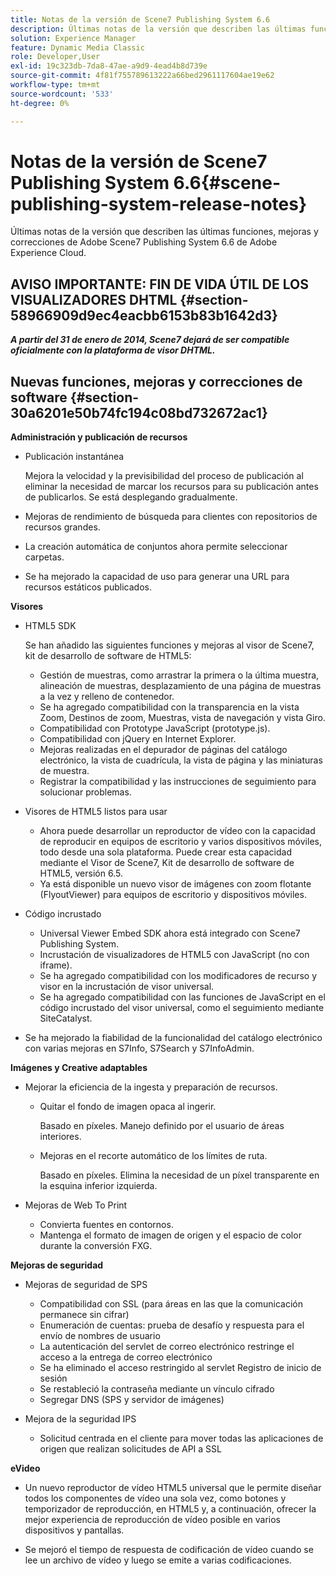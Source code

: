 ```yaml
---
title: Notas de la versión de Scene7 Publishing System 6.6
description: Últimas notas de la versión que describen las últimas funciones, mejoras y correcciones de Adobe Scene7 Publishing System 6.6, parte de la solución Adobe Experience Manager en Adobe Experience Cloud.
solution: Experience Manager
feature: Dynamic Media Classic
role: Developer,User
exl-id: 19c323db-7da8-47ae-a9d9-4ead4b8d739e
source-git-commit: 4f81f755789613222a66bed2961117604ae19e62
workflow-type: tm+mt
source-wordcount: '533'
ht-degree: 0%

---
```


# Notas de la versión de Scene7 Publishing System 6.6{#scene-publishing-system-release-notes}

Últimas notas de la versión que describen las últimas funciones, mejoras y correcciones de Adobe Scene7 Publishing System 6.6 de Adobe Experience Cloud.

## AVISO IMPORTANTE: FIN DE VIDA ÚTIL DE LOS VISUALIZADORES DHTML {#section-58966909d9ec4eacbb6153b83b1642d3}

***A partir del 31 de enero de 2014, Scene7 dejará de ser compatible oficialmente con la plataforma de visor DHTML.***

## Nuevas funciones, mejoras y correcciones de software {#section-30a6201e50b74fc194c08bd732672ac1}

**Administración y publicación de recursos**

* Publicación instantánea

  Mejora la velocidad y la previsibilidad del proceso de publicación al eliminar la necesidad de marcar los recursos para su publicación antes de publicarlos. Se está desplegando gradualmente.

* Mejoras de rendimiento de búsqueda para clientes con repositorios de recursos grandes.
* La creación automática de conjuntos ahora permite seleccionar carpetas.
* Se ha mejorado la capacidad de uso para generar una URL para recursos estáticos publicados.

**Visores**

* HTML5 SDK

  Se han añadido las siguientes funciones y mejoras al visor de Scene7, kit de desarrollo de software de HTML5:

   * Gestión de muestras, como arrastrar la primera o la última muestra, alineación de muestras, desplazamiento de una página de muestras a la vez y relleno de contenedor.
   * Se ha agregado compatibilidad con la transparencia en la vista Zoom, Destinos de zoom, Muestras, vista de navegación y vista Giro.
   * Compatibilidad con Prototype JavaScript (prototype.js).
   * Compatibilidad con jQuery en Internet Explorer.
   * Mejoras realizadas en el depurador de páginas del catálogo electrónico, la vista de cuadrícula, la vista de página y las miniaturas de muestra.
   * Registrar la compatibilidad y las instrucciones de seguimiento para solucionar problemas.

* Visores de HTML5 listos para usar

   * Ahora puede desarrollar un reproductor de vídeo con la capacidad de reproducir en equipos de escritorio y varios dispositivos móviles, todo desde una sola plataforma. Puede crear esta capacidad mediante el Visor de Scene7, Kit de desarrollo de software de HTML5, versión 6.5.
   * Ya está disponible un nuevo visor de imágenes con zoom flotante (FlyoutViewer) para equipos de escritorio y dispositivos móviles.

* Código incrustado

   * Universal Viewer Embed SDK ahora está integrado con Scene7 Publishing System.
   * Incrustación de visualizadores de HTML5 con JavaScript (no con iframe).
   * Se ha agregado compatibilidad con los modificadores de recurso y visor en la incrustación de visor universal.
   * Se ha agregado compatibilidad con las funciones de JavaScript en el código incrustado del visor universal, como el seguimiento mediante SiteCatalyst.

* Se ha mejorado la fiabilidad de la funcionalidad del catálogo electrónico con varias mejoras en S7Info, S7Search y S7InfoAdmin.

**Imágenes y Creative adaptables**

* Mejorar la eficiencia de la ingesta y preparación de recursos.

   * Quitar el fondo de imagen opaca al ingerir.

     Basado en píxeles. Manejo definido por el usuario de áreas interiores.
   * Mejoras en el recorte automático de los límites de ruta.

     Basado en píxeles. Elimina la necesidad de un píxel transparente en la esquina inferior izquierda.

* Mejoras de Web To Print

   * Convierta fuentes en contornos.
   * Mantenga el formato de imagen de origen y el espacio de color durante la conversión FXG.

**Mejoras de seguridad**

* Mejoras de seguridad de SPS

   * Compatibilidad con SSL (para áreas en las que la comunicación permanece sin cifrar)
   * Enumeración de cuentas: prueba de desafío y respuesta para el envío de nombres de usuario
   * La autenticación del servlet de correo electrónico restringe el acceso a la entrega de correo electrónico
   * Se ha eliminado el acceso restringido al servlet Registro de inicio de sesión
   * Se restableció la contraseña mediante un vínculo cifrado
   * Segregar DNS (SPS y servidor de imágenes)

* Mejora de la seguridad IPS

   * Solicitud centrada en el cliente para mover todas las aplicaciones de origen que realizan solicitudes de API a SSL

**eVideo**

* Un nuevo reproductor de vídeo HTML5 universal que le permite diseñar todos los componentes de vídeo una sola vez, como botones y temporizador de reproducción, en HTML5 y, a continuación, ofrecer la mejor experiencia de reproducción de vídeo posible en varios dispositivos y pantallas.

* Se mejoró el tiempo de respuesta de codificación de vídeo cuando se lee un archivo de vídeo y luego se emite a varias codificaciones.
